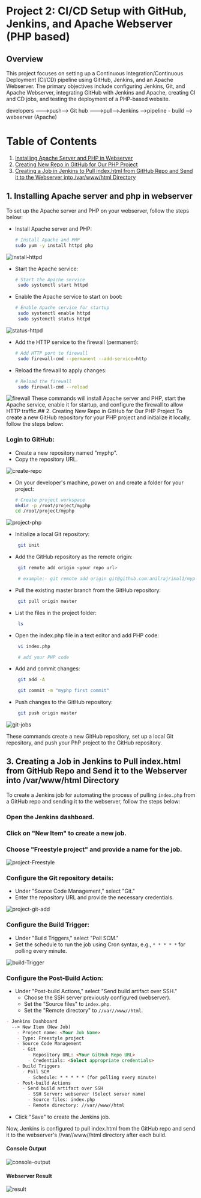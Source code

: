 # Project 2: CI/CD Setup with GitHub, Jenkins, and Apache Webserver (PHP based)

## Overview

This project focuses on setting up a Continuous Integration/Continuous Deployment (CI/CD) pipeline using GitHub, Jenkins, and an Apache Webserver. The primary objectives include configuring Jenkins, Git, and Apache Webserver, integrating GitHub with Jenkins and Apache, creating CI and CD jobs, and testing the deployment of a PHP-based website.


developers --->push--> Git hub --->pull-->Jenkins -->pipeline - build --> webserver (Apache)
# Table of Contents

1. [Installing Apache Server and PHP in Webserver](#1-installing-apache-server-and-php-in-webserver)
2. [Creating New Repo in GitHub for Our PHP Project](#2-creating-new-repo-in-github-for-our-php-project)
3. [Creating a Job in Jenkins to Pull index.html from GitHub Repo and Send it to the Webserver into /var/www/html Directory](#3-creating-a-job-in-jenkins-to-pull-indexhtml-from-github-repo-and-send-it-to-the-webserver-into-varwwwhtml-directory)

## 1. Installing Apache server and php in webserver
To set up the Apache server and PHP on your webserver, follow the steps below:

- Install Apache server and PHP:
   ```bash
   # Install Apache and PHP
   sudo yum -y install httpd php

    ```
![install-httpd](https://github.com/anilrajrimal1/myhtml/blob/master/screenshots/install%20httpd%20on%20Anil.png)

- Start the Apache service:
   ```bash
   # Start the Apache service
    sudo systemctl start httpd
   
    ```

- Enable the Apache service to start on boot:
   ```bash
   # Enable Apache service for startup
    sudo systemctl enable httpd 
    sudo systemctl status httpd
    ```
![status-httpd](https://github.com/anilrajrimal1/myhtml/blob/master/screenshots/httpd%20status.png)

- Add the HTTP service to the firewall (permanent):
   ```bash
   # Add HTTP port to firewall
    sudo firewall-cmd --permanent --add-service=http
    ```

- Reload the firewall to apply changes:
   ```bash
   # Reload the firewall
    sudo firewall-cmd --reload

    ```
![firewall](https://github.com/anilrajrimal1/myhtml/blob/master/screenshots/firewall%20port.png)
These commands will install Apache server and PHP, start the Apache service, enable it for startup, and configure the firewall to allow HTTP traffic.## 2. Creating New Repo in GitHub for Our PHP Project
To create a new GitHub repository for your PHP project and initialize it locally, follow the steps below:

### Login to GitHub:
   - Create a new repository named "myphp".
   - Copy the repository URL.

![create-repo](https://github.com/anilrajrimal1/myphp/blob/master/screenshots/repo%20on%20Github.png)

- On your developer's machine, power on and create a folder for your project:
   ```bash
   # Create project workspace
   mkdir -p /root/project/myphp
   cd /root/project/myphp
   ```
![project-php](https://github.com/anilrajrimal1/myphp/blob/master/screenshots/myphp%20folder%20creation%20on%20Developer%20.png)

- Initialize a local Git repository:
   ```bash
    git init
   ```
- Add the GitHub repository as the remote origin:
   ```bash
    git remote add origin <your repo url>

    # example:- git remote add origin git@github.com:anilrajrimal1/myphp.git
   ```
- Pull the existing master branch from the GitHub repository:
   ```bash
    git pull origin master
   ```
- List the files in the project folder:
   ```bash
    ls
   ```
- Open the index.php file in a text editor and add PHP code:
   ```bash
    vi index.php

    # add your PHP code
   ```

- Add and commit changes:
   ```bash
    git add -A

    git commit -m "myphp first commit"
   ```
- Push changes to the GitHub repository:
   ```bash
    git push origin master
   ```

![git-jobs](https://github.com/anilrajrimal1/myphp/blob/master/screenshots/git%20on%20myphp%20Developer.png)

These commands create a new GitHub repository, set up a local Git repository, and push your PhP project to the GitHub repository.
## 3. Creating a Job in Jenkins to Pull index.html from GitHub Repo and Send it to the Webserver into /var/www/html Directory


To create a Jenkins job for automating the process of pulling `index.php` from a GitHub repo and sending it to the webserver, follow the steps below:

### Open the Jenkins dashboard.

### Click on "New Item" to create a new job.

### Choose "Freestyle project" and provide a name for the job.

![project-Freestyle](https://github.com/anilrajrimal1/myphp/blob/master/screenshots/creating%20myphp%20job%20.png)

### Configure the Git repository details:
   - Under "Source Code Management," select "Git."
   - Enter the repository URL and provide the necessary credentials.

![project-git-add](https://github.com/anilrajrimal1/myphp/blob/master/screenshots/source%20code%20management.png)

### Configure the Build Trigger:
   - Under "Build Triggers," select "Poll SCM."
   - Set the schedule to run the job using Cron syntax, e.g., `* * * * *` for polling every minute.

![build-Trigger](https://github.com/anilrajrimal1/myphp/blob/master/screenshots/poll%20scm.png)

### Configure the Post-Build Action:
   - Under "Post-build Actions," select "Send build artifact over SSH."
     - Choose the SSH server previously configured (webserver).
     - Set the "Source files" to `index.php`.
     - Set the "Remote directory" to `//var//www//html`.

   ```markdown
   - Jenkins Dashboard
     --> New Item (New Job)
       - Project name: <Your Job Name>
       - Type: Freestyle project
       - Source Code Management
         - Git
           - Repository URL: <Your GitHub Repo URL>
           - Credentials: <Select appropriate credentials>
       - Build Triggers
         - Poll SCM
           - Schedule: * * * * * (for polling every minute)
       - Post-build Actions
         - Send build artifact over SSH
           - SSH Server: webserver (Select server name)
           - Source files: index.php
           - Remote directory: //var//www//html

```
- Click "Save" to create the Jenkins job.

Now, Jenkins is configured to pull index.html from the GitHub repo and send it to the webserver's //var//www//html directory after each build.

#### Console Output
![console-output](https://github.com/anilrajrimal1/myphp/blob/master/screenshots/console%20output%20for%20build.png)


#### Webserver Result
![result](https://github.com/anilrajrimal1/myphp/blob/master/screenshots/on%20Anil-User.png)
